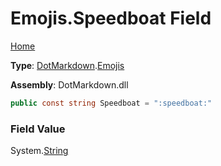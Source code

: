 # Emojis\.Speedboat Field

[Home](../../../README.md)

**Type**: [DotMarkdown](../../README.md)\.[Emojis](../README.md)

**Assembly**: DotMarkdown\.dll

```csharp
public const string Speedboat = ":speedboat:"
```

### Field Value

System\.[String](https://docs.microsoft.com/en-us/dotnet/api/system.string)